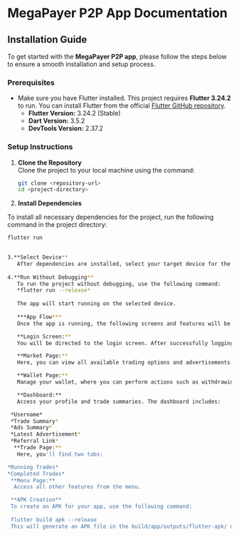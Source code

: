 # MegaPayer P2P App Documentation

## Installation Guide

To get started with the **MegaPayer P2P app**, please follow the steps below to ensure a smooth installation and setup process.

### Prerequisites

- Make sure you have Flutter installed. This project requires **Flutter 3.24.2** to run. You can install Flutter from the official [Flutter GitHub repository](https://github.com/flutter/flutter.git).
  - **Flutter Version:** 3.24.2 (Stable)
  - **Dart Version:** 3.5.2
  - **DevTools Version:** 2.37.2

### Setup Instructions

1. **Clone the Repository**  
Clone the project to your local machine using the command:
   ```bash
   git clone <repository-url>
   cd <project-directory>
2. **Install Dependencies**

To install all necessary dependencies for the project, run the following command in the project directory:

```bash
flutter run

   
3.**Select Device**
   After dependencies are installed, select your target device for the project.
   
4.**Run Without Debugging**
   To run the project without debugging, use the following command:
   *flutter run --release*
   
   The app will start running on the selected device.
   
   ***App Flow***
   Once the app is running, the following screens and features will be available:

   **Login Screen:**
   You will be directed to the login screen. After successfully logging in, you will be redirected to the market page.

   **Market Page:**
   Here, you can view all available trading options and advertisements.

   **Wallet Page:**
   Manage your wallet, where you can perform actions such as withdrawing and depositing funds.

   **Dashboard:**
   Access your profile and trade summaries. The dashboard includes:

 *Username*
 *Trade Summary*
 *Ads Summary*
 *Latest Advertisement*
 *Referral Link*
  **Trade Page:**
   Here, you'll find two tabs:

*Running Trades*
*Completed Trades*
 **Menu Page:**
  Access all other features from the menu.

 **APK Creation**
 To create an APK for your app, use the following command:
 
 flutter build apk --release
 This will generate an APK file in the build/app/outputs/flutter-apk/ directory.




